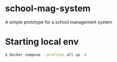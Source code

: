 # school-mag-system
A simple prototype for a school management system

# Starting local env
```bash
$ docker compose --profiles all up -d
```